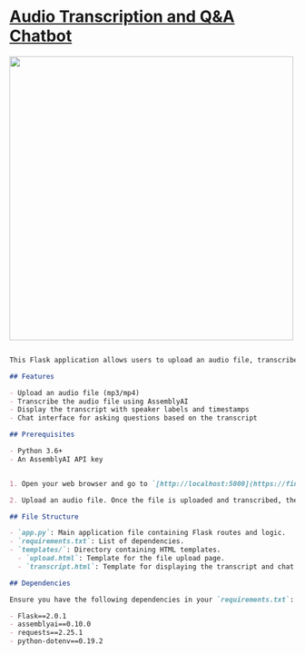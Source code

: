 # [Audio Transcription and Q&A Chatbot](https://drive.google.com/file/d/1fM5ag9HYYQpXh6luFd04N_Bw2Ery6MqJ/view?usp=sharing)

<img src="https://www.dictalogic.com/assets/images/Dictalogic%20GIfs/Audio%20Only%20Header.gif" width=500>

```markdown

This Flask application allows users to upload an audio file, transcribe it using AssemblyAI, and then ask questions based on the transcript.

## Features

- Upload an audio file (mp3/mp4)
- Transcribe the audio file using AssemblyAI
- Display the transcript with speaker labels and timestamps
- Chat interface for asking questions based on the transcript

## Prerequisites

- Python 3.6+
- An AssemblyAI API key


1. Open your web browser and go to `[http://localhost:5000](https://final-llm.onrender.com/)`.

2. Upload an audio file. Once the file is uploaded and transcribed, the transcript will be displayed along with a chat interface for asking questions.

## File Structure

- `app.py`: Main application file containing Flask routes and logic.
- `requirements.txt`: List of dependencies.
- `templates/`: Directory containing HTML templates.
  - `upload.html`: Template for the file upload page.
  - `transcript.html`: Template for displaying the transcript and chat interface.

## Dependencies

Ensure you have the following dependencies in your `requirements.txt`:

- Flask==2.0.1
- assemblyai==0.10.0
- requests==2.25.1
- python-dotenv==0.19.2

